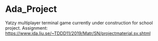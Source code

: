 # Ada_Project

Yatzy multiplayer terminal game currently under construction for school project.
Assignment: https://www.ida.liu.se/~TDDD11/2019/Matr/SN/projectmaterial.sv.shtml
